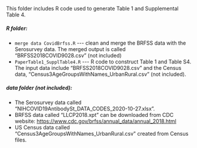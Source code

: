This folder includes R code used to generate Table 1 and Supplemental Table 4. 


##### R folder:
-	`merge data CovidBrfss.R` --- clean and merge the BRFSS data with the Serosurvey data. The merged output is called “BRFSS2018COVID9028.csv” (not included)
-	`PaperTable1_SupplTable4.R` --- R code to construct Table 1 and Table S4. The input data include “BRFSS2018COVID9028.csv” and the Census data, “Census3AgeGroupsWithNames_UrbanRural.csv” (not included).

##### data folder (not included):
- The Serosurvey data called “NIHCOVID19AntibodySt_DATA_CODES_2020-10-27.xlsx”. 
-	BRFSS data called “LLCP2018.xpt” can be downloaded from CDC website: https://www.cdc.gov/brfss/annual_data/annual_2018.html
-	US Census data called “Census3AgeGroupsWithNames_UrbanRural.csv" created from Census files.  
